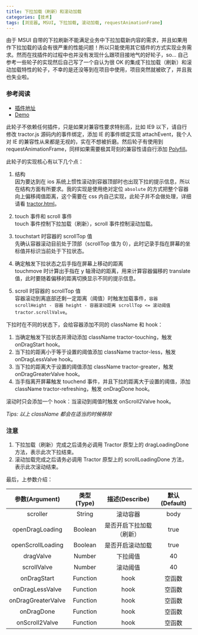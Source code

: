 ```yaml
---
title: 下拉加载（刷新）和滚动加载
categories: [技术]
tags: [浏览器, MSUI, 下拉加载, 滚动加载, requestAnimationFrame]
---
```


由于 MSUI 自带的下拉刷新不能满足业务中下拉加载新内容的需求，并且如果用作下拉加载的话会有很严重的性能问题！所以只能使用其它插件的方式实现业务需求。然而在找插件的过程中也并没有发现什么跟项目接地气的好轮子，so... 自己参考一些轮子的实现然后自己写了一个自认为很 OK 的集成下拉加载（刷新）和滚动加载特性的轮子，不幸的是还没等到在项目中使用，项目突然就被砍了，并且我也失业啦。

### 参考阅读

- [插件地址](https://github.com/znlbwo/worklog/tree/master/tractor)
- [Demo](https://rawgit.com/znlbwo/worklog/master/tractor/tractor.html)

此轮子不依赖任何插件，只是如果对兼容性要求特别高，比如 IE9 以下，请自行修改 tractor.js 源码内的事件绑定，添加 IE 的事件绑定实现 attachEvent，我个人对 IE 的兼容性从来都是无视的，实在不想被折磨。然后轮子有使用到 requestAnimationFrame，同样如果需要极其苛刻的兼容性请自行添加 [Polyfill](https://github.com/darius/requestAnimationFrame)。

此轮子的实现核心有以下几个点：

1. 结构  
   因为要达到在 ios 系统上惯性滚动到容器顶部时也出现下拉的提示信息，所以在结构方面有所要求。我的实现是使用绝对定位 `absolute` 的方式把整个容器向上偏移阈值距离，这个需要在 css 内自己实现，此轮子并不会做处理，详细请看 [tractor.html](https://github.com/znlbwo/worklog/blob/master/tractor/tractor.html#L25-L26)。

2. touch 事件和 scroll 事件  
   touch 事件控制下拉加载（刷新），scroll 事件控制滚动加载。

3. touchstart 时容器的 scrollTop 值  
   先确认容器滚动目前处于顶部（scrollTop 值为 0），此时记录手指在屏幕的坐标值并标识当前处于下拉状态。

4. 确定触发下拉状态之后手指在屏幕上移动的距离  
   touchmove 时计算出手指在 y 轴滑动的距离，用来计算容器偏移的 translate 值，此时要随着偏移的距离切换显示不同的提示信息。

5. scroll 时容器的 scrollTop 值  
   容器滚动到离底部还剩一定距离（阈值）时触发加载事件，`容器 scrollHeight - 容器 height - 容器滚动距离 scrollTop <= 滚动阈值 tractor.scrollValve`。

下拉时在不同的状态下，会给容器添加不同的 className 和 hook：

1. 当确定触发下拉状态并滑动添加 className tractor-touching，触发 onDragStart hook。
2. 当下拉的距离小于等于设置的阈值添加 className tractor-less，触发 onDragLessValve hook。
3. 当下拉的距离大于设置的阈值添加 className tractor-greater，触发 onDragGreaterValve hook。
4. 当手指离开屏幕触发 touchend 事件，并且下拉的距离大于设置的阈值，添加 className tractor-refreshing，触发 onDragDone hook。

滚动时只会添加一个 hook：当滚动到阈值时触发 onScroll2Valve hook。

_Tips: 以上 className 都会在适当的时候移除_

### 注意

1. 下拉加载（刷新）完成之后请务必调用 Tractor 原型上的 dragLoadingDone 方法，表示此次下拉结束。
2. 滚动加载完成之后请务必调用 Tractor 原型上的 scrollLoadingDone 方法，表示此次滚动结束。

最后，上参数介绍：

|   参数(Argument)   | 类型(Type) |      描述(Describe)      | 默认(Default) |
| :----------------: | :--------: | :----------------------: | :-----------: |
|      scroller      |   String   |         滚动容器         |     body      |
|  openDragLoading   |  Boolean   | 是否开启下拉加载（刷新） |     true      |
| openScrollLoading  |  Boolean   |     是否开启滚动加载     |     true      |
|     dragValve      |   Number   |         下拉阈值         |      40       |
|    scrollValve     |   Number   |         滚动阈值         |      40       |
|    onDragStart     |  Function  |           hook           |    空函数     |
|  onDragLessValve   |  Function  |           hook           |    空函数     |
| onDragGreaterValve |  Function  |           hook           |    空函数     |
|     onDragDone     |  Function  |           hook           |    空函数     |
|   onScroll2Valve   |  Function  |           hook           |    空函数     |
